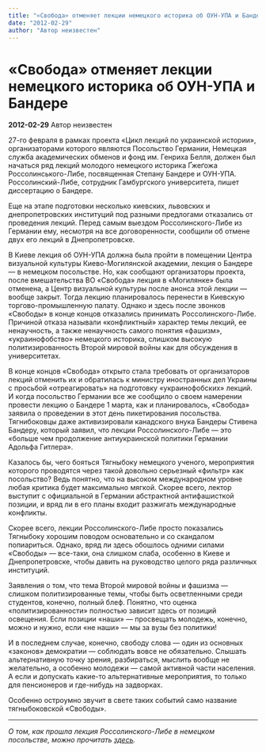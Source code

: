 ```yaml
---
title: "«Свобода» отменяет лекции немецкого историка об ОУН-УПА и Бандере"
date: "2012-02-29"
author: "Автор неизвестен"
---
```


# «Свобода» отменяет лекции немецкого историка об ОУН-УПА и Бандере

**2012-02-29** Автор неизвестен

27-го февраля в рамках проекта «Цикл лекций по украинской истории», организаторами которого являются Посольство Германии, Немецкая служба академических обменов и фонд им. Генриха Белля, должен был начаться ряд лекций молодого немецкого историка Ґжеґожа Россолинського-Либе, посвященная Степану Бандере и ОУН-УПА. Россолинский-Либе, сотрудник Гамбургского университета, пишет диссертацию о Бандере.

Еще на этапе подготовки несколько киевских, львовских и днепропетровских институций под разными предлогами отказались от проведения лекций. Перед самым выездом Россолинского-Либе из Германии ему, несмотря на все договоренности, сообщили об отмене двух его лекций в Днепропетровске.

В Киеве лекция об ОУН-УПА должна была пройти в помещении Центра визуальной культуры Киево-Могилянской академии, лекция о Бандере — в немецком посольстве. Но, как сообщают организаторы проекта, после вмешательства ВО «Свобода» лекция в «Могилянке» была отменена, а Центр визуальной культуры после анонса этой лекции — вообще закрыт. Тогда лекцию планировалось перенести в Киевскую торгово-промышленную палату. Однако и здесь после звонков «Свободы» в конце концов отказались принимать Россолинского-Либе. Причиной отказа называли «конфликтный» характер темы лекций, ее ненаучность, а также ненаучность самого понятия «фашизм», «украинофобство» немецкого историка, слишком высокую политизированность Второй мировой войны как для обсуждения в университетах.

В конце концов «Свобода» открыто стала требовать от организаторов лекций отменить их и обратилась к министру иностранных дел Украины с просьбой «отреагировать» на подготовку «украинофобских» лекций. И когда посольство Германии все же сообщило о своем намерении провести лекцию о Бандере 1 марта, как и планировалось, «Свобода» заявила о проведении в этот день пикетирования посольства. Тягнибоковцы даже активизировали канадского внука Бандеры Стивена Бандеру, который заявил, что лекции Россолинского-Либе — это «больше чем продолжение антиукраинской политики Германии Адольфа Гитлера».

Казалось бы, чего бояться Тягныбоку немецкого ученого, мероприятия которого проводятся через такой довольно серьезный «фильтр» как посольство? Ведь понятно, что на высоком международном уровне любая критика будет максимально мягкой. Скорее всего, лектор выступит с официальной в Германии абстрактной антифашисткой позиции, и вряд ли в его планы входит разжигать международные конфликты.

Скорее всего, лекции Россолинского-Либе просто показались Тягныбоку хорошим поводом основательно и со скандалом попиариться. Однако, вряд ли здесь обошлось одними силами «Свободы» — все-таки, она слишком слаба, особенно в Киеве и Днепропетровске, чтобы давить на руководство целого ряда различных институций.

Заявления о том, что тема Второй мировой войны и фашизма — слишком политизированные темы, чтобы быть осветленными среди студентов, конечно, полный блеф. Понятно, что оценка «политизированности» полностью зависит здесь от позиций освещения. Если позиции «наши» — просвещать молодежь, конечно, можно и нужно, если «не наши» — мы за вузы без политики!

И в последнем случае, конечно, свободу слова — один из основных «законов» демократии — соблюдать вовсе не обязательно. Слышать альтернативную точку зрения, разбираться, мыслить вообще не желательно, а особенно молодежи — самой активной части населения. А если и допускать какие-то альтернативные мероприятия, то только для пенсионеров и где-нибудь на задворках.

Особенно остроумно звучит в свете таких событий само название тягныбоковской «Свободы».

------------------------------------

*О том, как прошла лекция Россолинского-Либе в немецком посольстве, можно прочитать [здесь](/5033.md).*